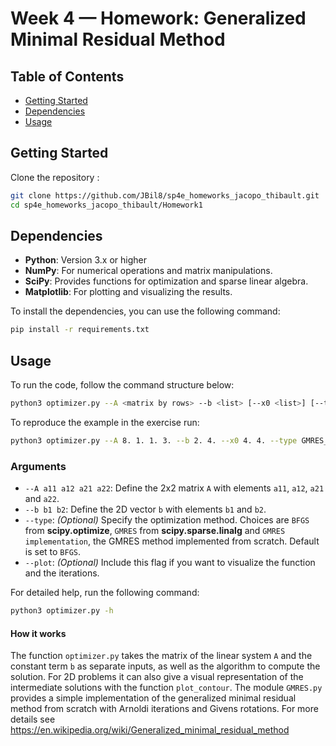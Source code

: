 # Week 4 — Homework: Generalized Minimal Residual Method

## Table of Contents

- [Getting Started](#getting-started)
- [Dependencies](#dependencies)
- [Usage](#usage)

## Getting Started

Clone the repository : 
   ```bash
   git clone https://github.com/JBil8/sp4e_homeworks_jacopo_thibault.git
   cd sp4e_homeworks_jacopo_thibault/Homework1
   ```
## Dependencies

- **Python**: Version 3.x or higher
- **NumPy**: For numerical operations and matrix manipulations.
- **SciPy**: Provides functions for optimization and sparse linear algebra.
- **Matplotlib**: For plotting and visualizing the results.

To install the dependencies, you can use the following command:

```bash
pip install -r requirements.txt
```

## Usage

To run the code, follow the command structure below:
   ```bash
   python3 optimizer.py --A <matrix by rows> --b <list> [--x0 <list>] [--type {BFGS,GMRES,GMRES_implementation}] [--plot]
   ``` 
To reproduce the example in the exercise run:
   ```bash
   python3 optimizer.py --A 8. 1. 1. 3. --b 2. 4. --x0 4. 4. --type GMRES_implementation --plot
   ``` 


### Arguments
- `--A a11 a12 a21 a22`: Define the 2x2 matrix `A` with elements `a11`, `a12`, `a21` and `a22`.
- `--b b1 b2`: Define the 2D vector `b` with elements `b1` and `b2`.
- `--type`: *(Optional)* Specify the optimization method. Choices are `BFGS` from **scipy.optimize**, `GMRES` from **scipy.sparse.linalg** and `GMRES implementation`, the GMRES method implemented from scratch. Default is set to `BFGS`.
- `--plot`: *(Optional)* Include this flag if you want to visualize the function and the iterations.

For detailed help, run the following command:
   ```bash
   python3 optimizer.py -h
   ```

#### How it works

The function ```optimizer.py``` takes the matrix of the linear system ```A``` and the constant term ```b``` as separate inputs, as well as the algorithm to compute the solution.
For 2D problems it can also give a visual representation of the intermediate solutions with the function ```plot_contour```.
The module ```GMRES.py``` provides a simple implementation of the generalized minimal residual method from scratch with Arnoldi iterations and Givens rotations.
For more details see https://en.wikipedia.org/wiki/Generalized_minimal_residual_method

